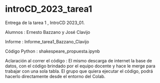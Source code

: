 # introCD_2023_tarea1
Entrega de la tarea 1 , IntroCD 2023_01.

Alumnos :  Ernesto Bazzano y José Clavijo

Informe :  Informe_tarea1_Bazzano_Clavijo

Código Python : shakespeare_propuesta.ipynb

Aclaración al correr el código : El mismo descarga de internet la base de datos, con el código brindado por el equipo docente y hace le merge para trabajar con  una sola tabla. El grupo que quiera ejecutar el código, podrá hacerlo directamente desde el entorno del Colab.


